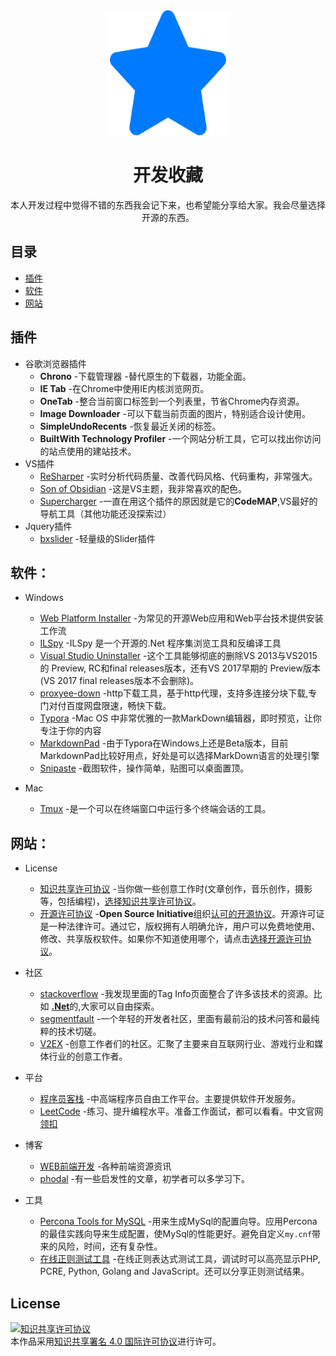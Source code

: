 <div align="center">
	<img width="200" height="200" src="media/star.svg" alt="Awesome">
	<br>
	<p>
		<h1>开发收藏</h2>
	</p>
<p>本人开发过程中觉得不错的东西我会记下来，也希望能分享给大家。我会尽量选择开源的东西。</p>
</div>

## 目录
- [插件](#插件)
- [软件](#软件)
- [网站](#网站)





## 插件

- 谷歌浏览器插件
  - **Chrono** -下载管理器 -替代原生的下载器，功能全面。
  - **IE Tab** -在Chrome中使用IE内核浏览网页。
  - **OneTab** -整合当前窗口标签到一个列表里，节省Chrome内存资源。
  - **Image Downloader** -可以下载当前页面的图片，特别适合设计使用。
  - **SimpleUndoRecents** -恢复最近关闭的标签。
  - **BuiltWith Technology Profiler** -一个网站分析工具，它可以找出你访问的站点使用的建站技术。
- VS插件
	- [ReSharper](https://www.jetbrains.com/resharper/) -实时分析代码质量、改善代码风格、代码重构，非常强大。
	- [Son of Obsidian](https://studiostyl.es/schemes/son-of-obsidian) -这是VS主题，我非常喜欢的配色。
	- [Supercharger](http://www.supercharger.tools/) -一直在用这个插件的原因就是它的**CodeMAP**,VS最好的导航工具（其他功能还没探索过）
- Jquery插件
	- [bxslider](https://github.com/stevenwanderski/bxslider-4) -轻量级的Slider插件

## 软件：

- Windows
    - [Web Platform Installer](https://www.microsoft.com/web/downloads/platform.aspx) -为常见的开源Web应用和Web平台技术提供安装工作流
    - [ILSpy](https://github.com/icsharpcode/ILSpy) -ILSpy 是一个开源的.Net 程序集浏览工具和反编译工具
    - [Visual Studio Uninstaller](https://github.com/Microsoft/VisualStudioUninstaller) -这个工具能够彻底的删除VS 2013与VS2015 的 Preview, RC和final releases版本，还有VS 2017早期的 Preview版本(VS 2017 final releases版本不会删除)。
    - [proxyee-down](https://github.com/proxyee-down-org/proxyee-down) -http下载工具，基于http代理，支持多连接分块下载,专门对付百度网盘限速，畅快下载。
    - [Typora](https://typora.io) -Mac OS 中非常优雅的一款MarkDown编辑器，即时预览，让你专注于你的内容
    - [MarkdownPad](http://markdownpad.com/) -由于Typora在Windows上还是Beta版本，目前MarkdownPad比较好用点，好处是可以选择MarkDown语言的处理引擎
    - [Snipaste](https://www.snipaste.com/) -截图软件，操作简单，贴图可以桌面置顶。

- Mac
	- [Tmux](https://github.com/tmux/tmux)  -是一个可以在终端窗口中运行多个终端会话的工具。




## 网站：
- License
    - [知识共享许可协议](https://creativecommons.org) -当你做一些创意工作时(文章创作，音乐创作，摄影等，包括编程)，[选择知识共享许可协议](https://creativecommons.org/choose/)。
    - [开源许可协议](https://opensource.org/licenses) -**Open Source Initiative**组织[认可的开源协议](https://opensource.org/licenses/alphabetical)。开源许可证是一种法律许可。通过它，版权拥有人明确允许，用户可以免费地使用、修改、共享版权软件。如果你不知道使用哪个，请点击[选择开源许可协议](https://choosealicense.com/)。

- 社区    
    - [stackoverflow](https://stackoverflow.com) -我发现里面的Tag Info页面整合了许多该技术的资源。比如 [**.Net**](https://stackoverflow.com/tags/.net/info)的,大家可以自由探索。
    - [segmentfault](https://segmentfault.com/) -一个年轻的开发者社区，里面有最前沿的技术问答和最纯粹的技术切磋。
    - [V2EX](https://www.v2ex.com/) -创意工作者们的社区。汇聚了主要来自互联网行业、游戏行业和媒体行业的创意工作者。

- 平台
  - [程序员客栈](https://www.proginn.com/) -中高端程序员自由工作平台。主要提供软件开发服务。
  - [LeetCode](https://leetcode.com/) -练习、提升编程水平。准备工作面试，都可以看看。中文官网[领扣](https://leetcode-cn.com/)

- 博客
  - [WEB前端开发](http://www.css88.com/) -各种前端资源资讯
  - [phodal](https://www.phodal.com/) -有一些启发性的文章，初学者可以多学习下。

- 工具

    - [Percona Tools for MySQL](https://tools.percona.com/wizard) -用来生成MySql的配置向导。应用Percona的最佳实践向导来生成配置，使MySql的性能更好。避免自定义```my.cnf```带来的风险，时间，还有复杂性。
    - [在线正则测试工具](https://regex101.com/) -在线正则表达式测试工具，调试时可以高亮显示PHP, PCRE, Python, Golang and JavaScript。还可以分享正则测试结果。

## License
<a rel="license" href="http://creativecommons.org/licenses/by/4.0/"><img alt="知识共享许可协议" style="border-width:0" src="https://i.creativecommons.org/l/by/4.0/88x31.png" /></a><br />本作品采用<a rel="license" href="http://creativecommons.org/licenses/by/4.0/">知识共享署名 4.0 国际许可协议</a>进行许可。



